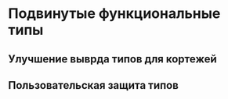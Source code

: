 # Подвинутые функциональные типы 

## Улучшение выврда типов для кортежей

## Пользовательская защита типов